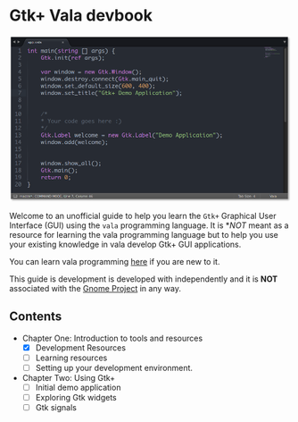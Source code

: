 # Gtk+ Vala devbook

![Gtk+ Vala devbook](images/demo-code.png)

Welcome to an unofficial guide to help you learn the `Gtk+` Graphical User Interface (GUI) using the `vala` programming language. It is **NOT* meant as a resource for learning the vala programming language but to help you use your existing knowledge in vala develop Gtk+ GUI applications. 

You can learn vala programming [here](vala.com) if you are new to it. 

This guide is development is developed with independently and it is **NOT** associated with the [Gnome Project](developer.gnome.org) in any way.


## Contents

* Chapter One: Introduction to tools and resources
    - [x] Development Resources
    - [ ] Learning resources
    - [ ] Setting up your development environment.

* Chapter Two: Using Gtk+
    - [ ] Initial demo application
    - [ ] Exploring Gtk widgets
    - [ ] Gtk signals
